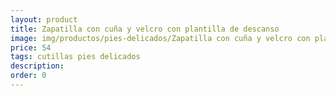```yaml
---
layout: product
title: Zapatilla con cuña y velcro con plantilla de descanso
image: img/productos/pies-delicados/Zapatilla con cuña y velcro con plantilla de descanso=54=cutillas pies delicados.webp
price: 54
tags: cutillas pies delicados
description: 
order: 0
---
```

